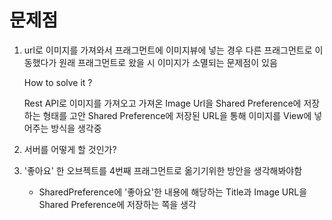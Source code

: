 # 문제점

1. url로 이미지를 가져와서 프래그먼트에 이미지뷰에 넣는 경우
   다른 프래그먼트로 이동했다가 원래 프래그먼트로 왔을 시
   이미지가 소멸되는 문제점이 있음
   
   How to solve it ?
   
   Rest API로 이미지를 가져오고 가져온 Image Url을 Shared Preference에 저장하는 형태를 고안
   Shared Preference에 저장된 URL을 통해 이미지를 View에 넣어주는 방식을 생각중
   
2. 서버를 어떻게 할 것인가?

3. '좋아요' 한 오브젝트를 4번째 프래그먼트로 옮기기위한 방안을 생각해봐야함
   - SharedPreference에 '좋아요'한 내용에 해당하는 Title과 Image URL을 Shared Preference에 저장하는 쪽을 생각
